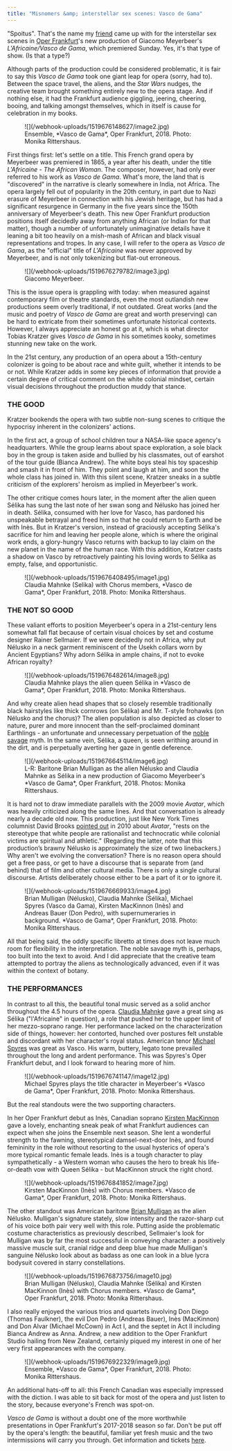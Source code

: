 ```yaml
---
title: "Misnomers &amp; interstellar sex scenes: Vasco de Gama"
---
```


"Spoitus". That's the name my [friend](https://www.schmopera.com/scene/people/aj-glueckert/) came up with for the interstellar sex scenes in [Oper Frankfurt](/scene/companies/oper-frankfurt/)'s new production of Giacomo Meyerbeer's *L'Africaine/Vasco de Gama*, which premiered Sunday. Yes, it's that type of show. (Is that a type?)

Although parts of the production could be considered problematic, it is fair to say this *Vasco de Gama* took one giant leap for opera (sorry, had to). Between the space travel, the aliens, and the *Star Wars* nudges, the creative team brought something entirely new to the opera stage. And if nothing else, it had the Frankfurt audience giggling, jeering, cheering, booing, and talking amongst themselves, which in itself is cause for celebration in my books. 

<figure data-type="image">
![](/webhook-uploads/1519676148627/image2.jpg)
<figcaption>Ensemble, *Vasco de Gama*, Oper Frankfurt, 2018. Photo: Monika Rittershaus.</figcaption>
</figure>

First things first: let's settle on a title. This French grand opera by Meyerbeer was premiered in 1865, a year after his death, under the title *L'Africaine* - *The African Woman*. The composer, however, had only ever referred to his work as *Vasco de Gama*. What's more, the land that is "discovered" in the narrative is clearly somewhere in India, not Africa. The opera largely fell out of popularity in the 20th century, in part due to Nazi erasure of Meyerbeer in connection with his Jewish heritage, but has had a significant resurgence in Germany in the five years since the 150th anniversary of Meyerbeer's death. This new Oper Frankfurt production positions itself decidedly away from anything African (or Indian for that matter), though a number of unfortunately unimaginative details have it leaning a bit too heavily on a mish-mash of African and black visual representations and tropes. In any case, I will refer to the opera as *Vasco de Gama*, as the "official" title of *L'Africaine* was never approved by Meyerbeer, and is not only tokenizing but flat-out erroneous.

<figure data-type="image">
![](/webhook-uploads/1519676279782/image3.jpg)
<figcaption>Giacomo Meyerbeer.</figcaption>
</figure>

This is the issue opera is grappling with today: when measured against contemporary film or theatre standards, even the most outlandish new productions seem overly traditional, if not outdated. Great works (and the music and poetry of *Vasco de Gama* are great and worth preserving) can be hard to extricate from their sometimes unfortunate historical contexts. However, I always appreciate an honest go at it, which is what director Tobias Kratzer gives *Vasco de Gama* in his sometimes kooky, sometimes stunning new take on the work.

In the 21st century, any production of an opera about a 15th-century colonizer is going to be about race and white guilt, whether it intends to be or not. While Kratzer adds in some key pieces of information that provide a certain degree of critical comment on the white colonial mindset, certain visual decisions throughout the production muddy that stance.

### THE GOOD

Kratzer bookends the opera with two subtle non-sung scenes to critique the hypocrisy inherent in the colonizers' actions. 

In the first act, a group of school children tour a NASA-like space agency's headquarters. While the group learns about space exploration, a sole black boy in the group is taken aside and bullied by his classmates, out of earshot of the tour guide (Bianca Andrew). The white boys steal his toy spaceship and smash it in front of him. They point and laugh at him, and soon the whole class has joined in. With this silent scene, Kratzer sneaks in a subtle criticism of the explorers' heroism as implied in Meyerbeer's work. 

The other critique comes hours later, in the moment after the alien queen Sélika has sung the last note of her swan song and Nélusko has joined her in death. Sélika, consumed with her love for Vasco, has pardoned his unspeakable betrayal and freed him so that he could return to Earth and be with Inès. But in Kratzer's version, instead of graciously accepting Sélika's sacrifice for him and leaving her people alone, which is where the original work ends, a glory-hungry Vasco returns with backup to lay claim on the new planet in the name of the human race. With this addition, Kratzer casts a shadow on Vasco by retroactively painting his loving words to Sélika as empty, false, and opportunistic.

<figure data-type="image">
![](/webhook-uploads/1519676408495/image1.jpg)
<figcaption>Claudia Mahnke (Selika) with Chorus members, *Vasco de Gama*, Oper Frankfurt, 2018. Photo: Monika Rittershaus.</figcaption>
</figure>

### THE NOT SO GOOD

These valiant efforts to position Meyerbeer's opera in a 21st-century lens somewhat fall flat because of certain visual choices by set and costume designer Rainer Sellmaier. If we were decidedly not in Africa, why put Nélusko in a neck garment reminiscent of the Usekh collars worn by Ancient Egyptians? Why adorn Sélika in ample chains, if not to evoke African royalty? 

<figure data-type="image">
![](/webhook-uploads/1519676482614/image8.jpg)
<figcaption>Claudia Mahnke plays the alien queen Sélika in *Vasco de Gama*, Oper Frankfurt, 2018. Photo: Monika Rittershaus.</figcaption>
</figure>

And why create alien head shapes that so closely resemble traditionally black hairstyles like thick cornrows (on Sélika) and Mr. T-style frohawks (on Nélusko and the chorus)? The alien population is also depicted as closer to nature, purer and more innocent than the self-proclaimed dominant Earthlings - an unfortunate and unnecessary perpetuation of the [noble savage](https://en.wikipedia.org/wiki/Noble_savage) myth. In the same vein, Sélika, a queen, is seen writhing around in the dirt, and is perpetually averting her gaze in gentle deference.

<figure data-type="image">
![](/webhook-uploads/1519676645114/image6.jpg)
<figcaption>L-R: Baritone Brian Mulligan as the alien Nélusko and Claudia Mahnke as Sélika in a new production of Giacomo Meyerbeer's *Vasco de Gama*, Oper Frankfurt, 2018. Photos: Monika Rittershaus.</figcaption>
</figure>

It is hard not to draw immediate parallels with the 2009 movie *Avatar*, which was heavily criticized along the same lines. And that conversation is already nearly a decade old now. This production, just like New York Times columnist David Brooks [pointed out](http://www.nytimes.com/2010/01/08/opinion/08brooks.html) in 2010 about *Avatar*, "rests on the stereotype that white people are rationalist and technocratic while colonial victims are spiritual and athletic." (Regarding the latter, note that this production’s brawny Nélusko is approximately the size of two linebackers.) Why aren't we evolving the conversation? There is no reason opera should get a free pass, or get to have a discourse that is separate from (and behind) that of film and other cultural media. There is only a single cultural discourse. Artists deliberately choose either to be a part of it or to ignore it.

<figure data-type="image">
![](/webhook-uploads/1519676669933/image4.jpg)
<figcaption>Brian Mulligan (Nélusko), Claudia Mahnke (Sélika), Michael Spyres (Vasco da Gama), Kirsten MacKinnon (Inès) and Andreas Bauer (Don Pedro), with supernumeraries in background. *Vasco de Gama*, Oper Frankfurt, 2018. Photo: Monika Rittershaus.</figcaption>
</figure>

All that being said, the oddly specific libretto at times does not leave much room for flexibility in the interpretation. The noble savage myth is, perhaps, too built into the text to avoid. And I did appreciate that the creative team attempted to portray the aliens as technologically advanced, even if it was within the context of botany.

### THE PERFORMANCES

In contrast to all this, the beautiful tonal music served as a solid anchor throughout the 4.5 hours of the opera. [Claudia Mahnke](/scene/people/claudia-mahnke/) gave a great sing as Sélika ("l'Africaine" in question), a role that pushed her to the upper limit of her mezzo-soprano range. Her performance lacked on the characterization side of things, however: her contorted, hunched over postures felt unstable and discordant with her character's royal status. American tenor [Michael Spyres](/scene/people/michael-spyres/) was great as Vasco. His warm, buttery, legato tone prevailed throughout the long and ardent performance. This was Spyres's Oper Frankfurt debut, and I look forward to hearing more of him. 

<figure data-type="image">
![](/webhook-uploads/1519676741147/image12.jpg)
<figcaption>Michael Spyres plays the title character in Meyerbeer's *Vasco de Gama*, Oper Frankfurt, 2018. Photo: Monika Rittershaus.</figcaption>
</figure>

But the real standouts were the two supporting characters. 

In her Oper Frankfurt debut as Inès, Canadian soprano [Kirsten MacKinnon](/scene/people/kirsten-mackinnon/) gave a lovely, enchanting sneak peak of what Frankfurt audiences can expect when she joins the Ensemble next season. She lent a wonderful strength to the fawning, stereotypical damsel-next-door Inès, and found femininity in the role without resorting to the usual hysterics of opera's more typical romantic female leads. Inès is a tough character to play sympathetically - a Western woman who causes the hero to break his life-or-death vow with Queen Sélika - but MacKinnon struck the right chord.

<figure data-type="image">
![](/webhook-uploads/1519676841852/image7.jpg)
<figcaption>Kirsten MacKinnon (Inès) with Chorus members. *Vasco de Gama*, Oper Frankfurt, 2018. Photo: Monika Rittershaus.</figcaption>
</figure>

The other standout was American baritone [Brian Mulligan](/scene/people/brian-mulligan/) as the alien Nélusko. Mulligan's signature stately, slow intensity and the razor-sharp cut of his voice both pair very well with this role. Putting aside the problematic costume characteristics as previously described, Sellmaier's look for Mulligan was by far the most successful in conveying character: a positively massive muscle suit, cranial ridge and deep blue hue made Mulligan's sanguine Nélusko look about as badass as one can look in a blue lycra bodysuit covered in starry constellations.

<figure data-type="image">
![](/webhook-uploads/1519676873756/image10.jpg)
<figcaption>Brian Mulligan (Nélusko), Claudia Mahnke (Sélika) and Kirsten MacKinnon (Inès) with Chorus members. *Vasco de Gama*, Oper Frankfurt, 2018. Photo: Monika Rittershaus.</figcaption>
</figure>

I also really enjoyed the various trios and quartets involving Don Diego (Thomas Faulkner), the evil Don Pedro (Andreas Bauer), Inès (MacKinnon) and Don Alvar (Michael McCown) in Act I, and the septet in Act II including Bianca Andrew as Anna. Andrew, a new addition to the Oper Frankfurt Studio hailing from New Zealand, certainly piqued my interest in one of her very first appearances with the company.

<figure data-type="image">
![](/webhook-uploads/1519676922329/image9.jpg)
<figcaption>Ensemble, *Vasco de Gama*, Oper Frankfurt, 2018. Photo: Monika Rittershaus.</figcaption>
</figure>

An additional hats-off to all: this French Canadian was especially impressed with the diction. I was able to sit back for most of the opera and just listen to the story, because everyone's French was spot-on.

*Vasco de Gama* is without a doubt one of the more worthwhile presentations in Oper Frankfurt's 2017-2018 season so far. Don't be put off by the opera's length: the beautiful, familiar yet fresh music and the two intermissions will carry you through. Get information and tickets [here](http://www.oper-frankfurt.de/en/season-calendar/l-africaine-vasco-da-gama/?id_datum=1039).
